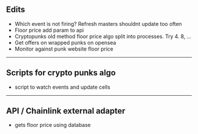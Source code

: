 ##  Edits
- Which event is not firing? Refresh masters shouldnt update too often
- Floor price add param to api
- Cryptopunks old method floor price algo split into processes. Try 4. 8, …
- Get offers on wrapped punks on opensea
- Monitor against punk website floor price

---

## Scripts for crypto punks algo
- script to watch events and update cells

---

## API / Chainlink external adapter
- gets floor price using database